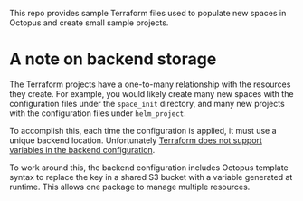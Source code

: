 This repo provides sample Terraform files used to populate new spaces in Octopus and create
small sample projects.

# A note on backend storage
The Terraform projects have a one-to-many relationship with the resources they create. For example,
you would likely create many new spaces with the configuration files under the `space_init`
directory, and many new projects with the configuration files under `helm_project`.

To accomplish this, each time the configuration is applied, it must use a unique backend location.
Unfortunately [Terraform does not support variables in the backend configuration](https://github.com/hashicorp/terraform/issues/13022).

To work around this, the backend configuration includes Octopus template syntax to replace the
key in a shared S3 bucket with a variable generated at runtime. This allows one package to manage
multiple resources.